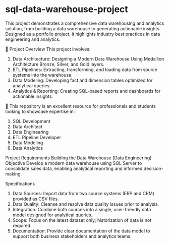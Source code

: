 # sql-data-warehouse-project
This project demonstrates a comprehensive data warehousing and analytics solution, from building a data warehouse to generating actionable insights. Designed as a portfolio project, it highlights industry best practices in data engineering and analytics.

📖 Project Overview
This project involves:

1. Data Architecture: Designing a Modern Data Warehouse Using Medallion Architecture Bronze,                           Silver, and Gold layers.
2. ETL Pipelines: Extracting, transforming, and loading data from source systems into the                          warehouse.
3. Data Modeling: Developing fact and dimension tables optimized for analytical queries.
4. Analytics & Reporting: Creating SQL-based reports and dashboards for actionable insights.
   
🎯 This repository is an excellent resource for professionals and students looking to showcase expertise in:

1. SQL Development
2. Data Architect
3. Data Engineering
4. ETL Pipeline Developer
5. Data Modeling
6. Data Analytics






Project Requirements
Building the Data Warehouse (Data Engineering)
Objective
Develop a modern data warehouse using SQL Server to consolidate sales data, enabling analytical reporting and informed decision-making.

Specifications
1. Data Sources: Import data from two source systems (ERP and CRM) provided as CSV files.
2. Data Quality: Cleanse and resolve data quality issues prior to analysis.
3. Integration: Combine both sources into a single, user-friendly data model designed for                        analytical queries.
4. Scope: Focus on the latest dataset only; historization of data is not required.
5. Documentation: Provide clear documentation of the data model to support both business                           stakeholders and analytics teams.


